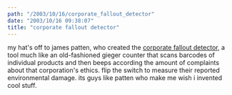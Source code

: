 ```yaml
---
path: "/2003/10/16/corporate_fallout_detector" 
date: "2003/10/16 09:38:07" 
title: "corporate fallout detector" 
---
```

<p>my hat's off to james patten, who created the <a href="http://web.media.mit.edu/~jpatten/cfd/" title="corporate fallout detector">corporate fallout detector,</a> a tool much like an old-fashioned gieger counter that scans barcodes of individual products and then beeps according the amount of complaints about that corporation's ethics.  flip the switch to measure their reported environmental damage. its guys like patten who make me wish i invented cool stuff.</p>